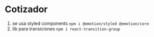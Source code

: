 # Cotizador
1. se usa styled components
`npm i @emotion/styled @emotion/core`
2. lib para transiciones
 `npm i react-transition-group`


